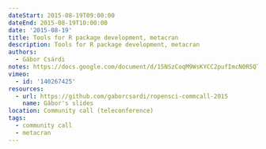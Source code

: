 ```yaml
---
dateStart: 2015-08-19T09:00:00
dateEnd: 2015-08-19T10:00:00
date: '2015-08-19'
title: Tools for R package development, metacran
description: Tools for R package development, metacran
authors:
  - Gábor Csárdi
notes: https://docs.google.com/document/d/15NSzCoqM9WsKYCC2pufImcN0R5QTw3yAvjSz_V35nQM/edit?usp=sharing
vimeo:
  - id: '140267425'
resources:
  - url: https://github.com/gaborcsardi/ropensci-commcall-2015
    name: Gábor's slides
location: Community call (teleconference)
tags:
  - community call
  - metacran
---
```

